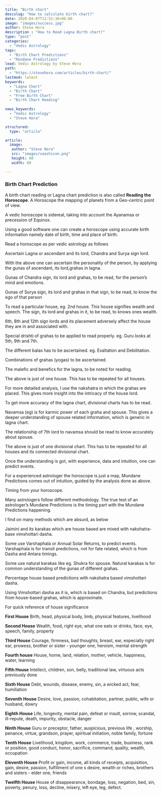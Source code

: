 ```yaml
---
title: "Birth chart"
descslug: "How to calculate birth chart?"
date: 2020-04-07T12:52:36+06:00
image: "images/success.jpg"
author: Steve Hora
description : "How to Read Lagna Birth chart?"
type: "post"
categories: 
  - "Vedic Astrology"
tags:
  - "Birth Chart Predictions"
  - "Mundane Predictions"
lead: Vedic Astrology by Steve Hora
path:
  - "https://stevehora.com/articles/birth-chart/"
lastmod: latest 
keywords:
  - "Lagna Chart"
  - "Birth Chart"
  - "Free Birth Chart"
  - "Birth Chart Reading"
  
news_keywords:
  - "Vedic Astrology"
  - "Steve Hora"

structured:
  type: "article"

article:
  image:
   author: "Steve Hora"
   src: "images/vaashicon.png"
   height: 60
   width: 60
  
---
```

### Birth Chart Prediction

A birth chart reading or Lagna chart prediction is also called **Reading the Horoscope**. A Horoscope the mapping of planets from a Geo-centric point of view.

A vedic horoscope is sidereal, taking into account the Ayanamsa or precession of Equinox.

Using a good software one can create a horoscope using accurate birth information namely date of birth, time and place of birth.

Read a horoscope as per vedic astrology as follows

Ascertain Lagna or ascendant and its lord, Chandra and Surya sign lord.

With the above one can ascertain the personality of the person, by applying the gunas of ascendant, its lord,grahas in lagna.

Gunas of Chandra sign, its lord and grahas, to be read, for the person’s mind and emotions.

Gunas of Surya sign, its lord and grahas in that sign, to be read, to know the ego of that person

To read a particular house, eg. 2nd house. This house signifies wealth and speech. The sign, its lord and grahas in it, to be read, to knows ones wealth.

6th, 8th and 12th sign lords and its placement adversely affect the house they are in and associated with.

Special drishti of grahas to be applied to read properly. eg. Guru looks at 5th, 9th and 7th.

The different balas has to be ascertained. eg. Exaltation and Debilitation.

Combinations of grahas (yogas) to be ascertained.

The malefic and benefics for the lagna, to be noted for reading.

The above is just of one house. This has to be repeated for all houses.

For more detailed analysis, I use the nakshatra in which the grahas are placed. This gives more insight into the intricacy of the house lord.

To get more accuracy of the lagna chart, divisional charts has to be read.

Navamsa (eg) is for karmic power of each graha and spouse. This gives a deeper understanding of spouse related information, which is generic in lagna chart.

The relationship of 7th lord to navamsa should be read to know accurately about spouse.

The above is just of one divisional chart. This has to be repeated for all houses and its connected divisional chart.

Once the understanding is got, with experience, data and intuition, one can predict events.

For a experienced astrologer the horoscope is just a map, Mundane Predictions comes out of intuition, guided by the analysis done as above.

Timing from your horoscope.

Many astrologers follow different methodology. The true test of an astrologer’s Mundane Predictions is the timing part with the Mundane Predictions happening.

I find on many methods which are absurd, as below

Jaimini and its karakas which are house based are mixed with nakshatra-base vimshottari dasha.

Some use Varshaphala or Annual Solar Returns, to predict events. Varshaphala is for transit predictions, not for fate related, which is from Dasha and Antara timings.

Some use natural karakas like eg. Shukra for spouse. Natural karakas is for common understanding of the gunas of different grahas.

Percentage house based predictions with nakshatra based vimshottari dasha.

Using Vimshottari dasha as it is, which is based on Chandra, but predictions from house-based grahas, which is approximate.

For quick reference of house significance

**First House**
Birth, head, physical body, limb, physical features, livelihood

**Second House**
Wealth, food, right eye, what one eats or drinks, face, eye, speech, family, property

**Third House**
Courage, firmness, bad thoughts, breast, ear, especially right ear, prowess, brother or sister - younger one, heroism, mental strength

**Fourth house**
House, home, land, relation, mother, vehicle, happiness, water, learning

**Fifth House**
Intellect, children, son, belly, traditional law, virtuous acts previously done

**Sixth House**
Debt, wounds, disease, enemy, sin, a wicked act, fear, humiliation

**Seventh House**
Desire, love, passion, cohabitation, partner, public, wife or husband, dowry

**Eighth House**
Life, longevity, mental pain, defeat or insult, sorrow, scandal, ill-repute, death, impurity, obstacle, danger

**Ninth House**
Guru or preceptor, father, auspicious, previous life , worship, penance, virtue, grandson, prayer, spiritual initiation, noble family, fortune

**Tenth House**
Livelihood, kingdom, work, commerce, trade, business, rank or position, good conduct, honor, sacrifice, command, quality, wealth, occupation

**Eleventh House**
Profit or gain, income, all kinds of receipts, acquisition, gain, desire, passion, fulfillment of one s desire, wealth or riches, brothers and sisters - elder one, friends

**Twelfth House**
House of disappearance, bondage, loss, negation, bed, sin, poverty, penury, loss, decline, misery, left eye, leg, defect.